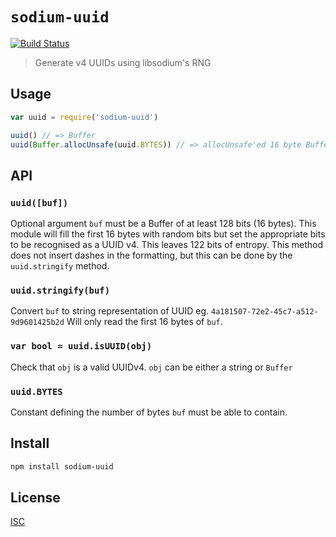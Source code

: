 # `sodium-uuid`
[![Build Status](https://travis-ci.org/emilbayes/sodium-uuid.svg?branch=master)](https://travis-ci.org/emilbayes/sodium-uuid)

> Generate v4 UUIDs using libsodium's RNG

## Usage

```js
var uuid = require('sodium-uuid')

uuid() // => Buffer
uuid(Buffer.allocUnsafe(uuid.BYTES)) // => allocUnsafe'ed 16 byte Buffer
```

## API

### `uuid([buf])`
Optional argument `buf` must be a Buffer of at least 128 bits (16 bytes).
This module will fill the first 16 bytes with random bits but set the
appropriate bits to be recognised as a UUID v4. This leaves 122 bits of entropy.
This method does not insert dashes in the formatting, but this can be done by the
`uuid.stringify` method.

### `uuid.stringify(buf)`
Convert `buf` to string representation of UUID eg. `4a181507-72e2-45c7-a512-9d9601425b2d`
Will only read the first 16 bytes of `buf`.

### `var bool = uuid.isUUID(obj)`
Check that `obj` is a valid UUIDv4. `obj` can be either a string or `Buffer`

### `uuid.BYTES`
Constant defining the number of bytes `buf` must be able to contain.

## Install

```sh
npm install sodium-uuid
```

## License

[ISC](LICENSE.md)
